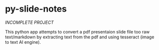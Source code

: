 # py-slide-notes

*INCOMPLETE PROJECT*

This python app attempts to convert a pdf presentaion slide file too raw text/markdown by extracting text from the pdf and using tesseract (image to text AI engine).
